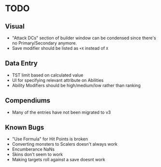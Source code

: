 # TODO

## Visual

* "Attack DCs" section of builder window can be condensed since there's no Primary/Secondary anymore.
* Save modifier should be listed as `+X` instead of `X`

## Data Entry

* TST limit based on calculated value
* UI for specifying relevant attribute on Abilities
* Ability Modifiers should be high/medium/low rather than ranking

## Compendiums

* Many of the entries have not been migrated to v3

## Known Bugs

* "Use Formula" for Hit Points is broken
* Converting monsters to Scalers doesn't always work
* Encumberance NaNs
* Skins don't seem to work
* Making targets roll against a save doesnt work